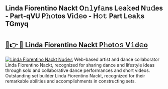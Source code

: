 ## Linda Fiorentino Nackt O𝚗𝚕yf𝚊ns L𝚎a𝚔ed N𝚞𝚍es - Part-qVU P𝚑𝚘tos Vi𝚍𝚎o - H𝚘𝚝 Part L𝚎a𝚔s TGmyq

# <h2><a href="http://kf5vco6.oniu.top/?m=Linda+Fiorentino+Nackt">🔗👉 🔴 Linda Fiorentino Nackt P𝚑ot𝚘𝚜 V𝚒d𝚎o</a></h2>

[![Linda Fiorentino Nackt Nu𝚍e𝚜](https://i.imgur.com/0qMVB7G.gif)](http://kf5vco6.oniu.top/?m=Linda+Fiorentino+Nackt)
Web-based artist and dance collaborator Linda Fiorentino Nackt, recognized for sharing dance and lifestyle ideas through solo and collaborative dance performances and short videos. Outstanding set builder Linda Fiorentino Nackt, recognized for their remarkable abilities and accomplishments in constructing sets.  
